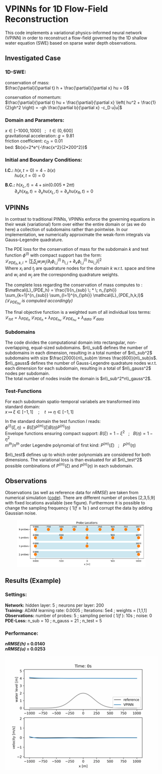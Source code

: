 # VPINNs for 1D Flow-Field Reconstruction
This code implements a variational physics-informed neural network (VPINN) in order to reconstruct a flow-field governed by the 1D shallow water equation (SWE) based on sparse water depth observations.

## Investigated Case
### 1D-SWE:  
conservation of mass:  
$\frac{\partial}{\partial t} h + \frac{\partial}{\partial x} hu = 0$  

conservation of momentum:  
$\frac{\partial}{\partial t} hu + \frac{\partial}{\partial x} \left( hu^2 + \frac{1}{2}gh^2 \right) = -gh \frac{\partial b}{\partial x} -c_D u|u|$  
### Domain and Parameters:  
$x \in [-1000, 1000]$ &nbsp; ; &nbsp;  $t \in (0,600]$  
gravitational acceleration: $g = 9.81$  
friction coefficient: $c_D = 0.01$  
bed: $b(x)=2*e^{-\frac{x^2}{2*200^2}}$
### Initial and Boundary Conditions:
**I.C.:** $h(x,t=0)=4-b(x)$  
&nbsp; &nbsp; &nbsp;  &nbsp;  $hu(x,t=0)=0$  

**B.C.:** $h(x_L,t) = 4 + sin\left(0.005*2\pi t \right)$  
&nbsp; &nbsp; &nbsp;  &nbsp;  $\partial_x h(x_R,t) = \partial_x hu(x_L,t) = \partial_x hu(x_R,t) = 0$

## VPINNs
In contrast to traditional PINNs, VPINNs enforce the governing equations in their weak (variational) form over either the entire domain or (as we do here) a collection of subdomains rather than pointwise. In our implementation, we numerically approximate the weak-form integrals via Gauss–Legendre quadrature.

The PDE loss for the conservation of mass for the subdomain $k$ and test function $\phi^{(l)}$ with compact support has the form:  
$\mathcal{L}_{PDE_h,k,l} = \left| \sum_{i} \sum_{j} w_i w_j \left( \partial_t \phi_{i,j}^{(l)} \; h_{i,j} + \partial_x \phi_{i,j}^{(l)} \; hu_{i,j} \right) \right|^2$   
Where $x_i$ and $t_j$ are quadrature nodes for the domain $k$ w.r.t. space and time and $w_i$ and $w_j$ are the corresponding quadrature weights.  

The complete loss regarding the conservation of mass computes to :  
$\mathcal{L}_{PDE_h} = \frac{1}{n_{sub} \; * \; n_{\phi}} \sum_{k=1}^{n_{sub}} \sum_{l=1}^{n_{\phi}} \mathcal{L}_{PDE_h,k,l}$ &nbsp;  &nbsp; *($\mathcal{L}_{PDE_{hu}}$ is computed accordingly)*  

The final objective function is a weighted sum of all individual loss terms:  
$\mathcal{L}_{tot} = \lambda_{PDE_{h}} \; \mathcal{L}_{PDE_{h}} + \lambda_{PDE_{hu}} \; \mathcal{L}_{PDE_{hu}}+ \lambda_{data} \; \mathcal{L}_{data}$

### Subdomains
The code divides the computational domain into rectangular, non-overlapping, equal-sized subdomains. $n\\_sub$ defines the number of subdomains in each dimension, resulting in a total number of $n\\_sub^2$ subdomains with size $\frac{2000}{n\\_sub}m \times \frac{600}{n\\_sub}s$.  
$n\\_gauss$ defines the number of Gauss-Legendre quadrature nodes w.r.t. each dimension for each subdomain, resulting in a total of $n\\_gauss^2$ nodes per subdomain.  
The total number of nodes inside the domain is $n\\_sub^2*n\\_gauss^2$.  
### Test-Functions
For each subdomain spatio-temporal variabels are transformed into standard domain:  
$x \; \longmapsto \; \xi \in [-1,1] \quad ; \quad t \; \longmapsto \eta \in [-1,1]$  

In the standard domain the test function $l$ reads:  
$\phi^{(l)} \left( \xi , \eta \right) = B \left( \xi \right) P^{(m)} \left( \xi \right) B \left( \eta \right) P^{(n)} \left( \eta \right)$  
Envelope functions ensuring compact support: $B \left( \xi \right) = 1-\xi^2$ &nbsp; ; &nbsp; $B \left( \eta \right) = 1-\eta^2$  
$m^{th}/n^{th}$ order Legendre polynomial of first kind: $P^{(m)} \left( \xi \right)$ &nbsp; ; &nbsp; $P^{(n)} \left( \eta \right)$  

$n\\_test$ defines up to which order polynomials are considered for both dimensions. The variational loss is than evaluated for all $n\\_test^2$ possible combinations of $P^{(m)} \left( \xi \right)$ and $P^{(n)} \left( \eta \right)$ in each subdomain.


## Observations
Observations (as well as reference data for *nRMSE*) are taken from numerical simulation ([code](https://github.com/HSchmieder/1D-SWE_Godunov_Solver)). There are different number of probes [2,3,5,9] with fixed locations available (see figure). Furthermore it is possible to change the sampling frequency ( $1/f\geq 1s$ ) and corrupt the data by adding Gaussian noise. 

<figure>
  <img src="figures/probe_locations.png" alt="System diagram" width="600">
</figure>

## Results (Example)
### Settings:
**Network:** hidden layer: 5 ; neurons per layer: 200  
**Training:** ADAM learning rate: 0.0005 ; Iterations: 5e4 ; weights = [1,1,1]  
**Observations:** number of probes: 5 ; sampling period ( $1/f$ ): 10s ; noise: 0  
**PDE-Loss:** n_sub = 10 ; n_gauss = 21 ; n_test = 5

### Performance:
***nRMSE(h)* = 0.0140**  
***nRMSE(u)* = 0.0253**

![Example](figures/res_example.gif)